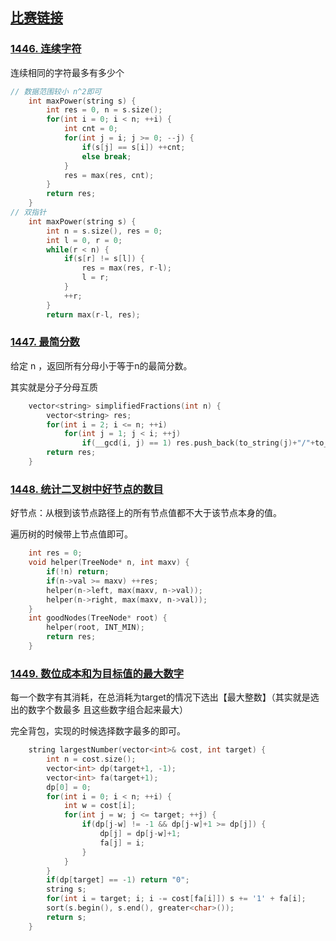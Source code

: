 ## [比赛链接](https://leetcode.cn/contest/biweekly-contest-26/)

### [1446. 连续字符](https://leetcode.cn/problems/consecutive-characters/)

连续相同的字符最多有多少个

```c++
// 数据范围较小 n^2即可
    int maxPower(string s) {
        int res = 0, n = s.size();
        for(int i = 0; i < n; ++i) {
            int cnt = 0;
            for(int j = i; j >= 0; --j) {
                if(s[j] == s[i]) ++cnt;
                else break;
            }
            res = max(res, cnt);
        }
        return res;
    }
// 双指针
    int maxPower(string s) {
        int n = s.size(), res = 0;
        int l = 0, r = 0;
        while(r < n) {
            if(s[r] != s[l]) {
                res = max(res, r-l);
                l = r;
            }
            ++r;
        }
        return max(r-l, res);
```


### [1447. 最简分数](https://leetcode.cn/problems/simplified-fractions/)

给定 n ，返回所有分母小于等于n的最简分数。

其实就是分子分母互质

```c++
    vector<string> simplifiedFractions(int n) {
        vector<string> res;
        for(int i = 2; i <= n; ++i)
            for(int j = 1; j < i; ++j)
                if(__gcd(i, j) == 1) res.push_back(to_string(j)+"/"+to_string(i));
        return res;
    }
```

### [1448. 统计二叉树中好节点的数目](https://leetcode.cn/problems/count-good-nodes-in-binary-tree/)

好节点：从根到该节点路径上的所有节点值都不大于该节点本身的值。

遍历树的时候带上节点值即可。

```c++
    int res = 0;
    void helper(TreeNode* n, int maxv) {
        if(!n) return;
        if(n->val >= maxv) ++res;
        helper(n->left, max(maxv, n->val));
        helper(n->right, max(maxv, n->val));
    }
    int goodNodes(TreeNode* root) {
        helper(root, INT_MIN);
        return res;
    }
```

### [1449. 数位成本和为目标值的最大数字](https://leetcode.cn/problems/form-largest-integer-with-digits-that-add-up-to-target/)

每一个数字有其消耗，在总消耗为target的情况下选出【最大整数】（其实就是选出的数字个数最多 且这些数字组合起来最大）

完全背包，实现的时候选择数字最多的即可。

```c++
    string largestNumber(vector<int>& cost, int target) {
        int n = cost.size();
        vector<int> dp(target+1, -1);
        vector<int> fa(target+1);
        dp[0] = 0;
        for(int i = 0; i < n; ++i) {
            int w = cost[i];
            for(int j = w; j <= target; ++j) {
                if(dp[j-w] != -1 && dp[j-w]+1 >= dp[j]) {
                    dp[j] = dp[j-w]+1;
                    fa[j] = i;
                }
            }
        }
        if(dp[target] == -1) return "0";
        string s;
        for(int i = target; i; i -= cost[fa[i]]) s += '1' + fa[i];
        sort(s.begin(), s.end(), greater<char>());
        return s;
    }
```
